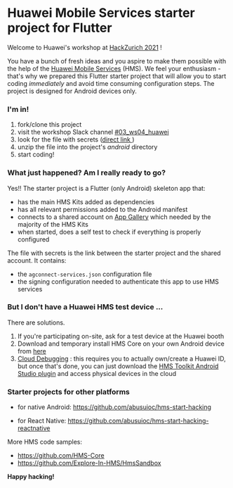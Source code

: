 # Huawei Mobile Services starter project for Flutter
Welcome to Huawei's workshop at [HackZurich 2021](https://www.hackzurich.com/) !

You have a bunch of fresh ideas and you aspire to make them possible with the help of the [Huawei Mobile Services](https://developer.huawei.com/consumer/en/hms) (HMS). We feel your enthusiasm - that's why we prepared this Flutter starter project that will allow you to start coding *immediately* and avoid time consuming configuration steps. The project is designed for Android devices only.



### I'm in!

1. fork/clone this project
2. visit the workshop Slack channel [#03_ws04_huawei](https://hackzurich2021.slack.com/archives/C02ALK7DHPA) 
3. look for the file with secrets ([direct link ](https://hackzurich2021.slack.com/files/U02DJ2Z2C9L/F02FKD83SMA/secrets_to_unzip_in_project_root.zip))
4. unzip the file into the project's *android* directory
5. start coding!



### What just happened? Am I really ready to go?

Yes!! The starter project is a Flutter (only Android) skeleton app that:

- has the main HMS Kits added as dependencies 
- has all relevant permissions added to the Android manifest
- connects to a shared account on [App Gallery](https://consumer.huawei.com/en/mobileservices/appgallery/) which needed by the majority of the HMS Kits
- when started, does a self test to check if everything is properly configured

The file with secrets is the link between the starter project and the shared account. It contains:

- the `agconnect-services.json` configuration file
- the signing configuration needed to authenticate this app to use HMS services



### But I don't have a Huawei HMS test device ...

There are solutions.

1. If you're participating on-site, ask for a test device at the Huawei booth
2. Download and temporary install HMS Core on your own Android device from [here](https://appgallery.cloud.huawei.com/appdl/C10132067)
3. [Cloud Debugging](https://developer.huawei.com/consumer/en/doc/development/Tools-Guides/CloudDebugging-introduction) : this requires you to actually own/create a Huawei ID, but once that's done, you can just download the [HMS Toolkit Android Studio plugin](https://developer.huawei.com/consumer/en/doc/development/Tools-Guides/installation-0000001050145206) and access physical devices in the cloud



### Starter projects for other platforms

- for native Android: https://github.com/abusuioc/hms-start-hacking

- for React Native: https://github.com/abusuioc/hms-start-hacking-reactnative 

  

More HMS code samples:

- https://github.com/HMS-Core 
- https://github.com/Explore-In-HMS/HmsSandbox



**Happy hacking!**